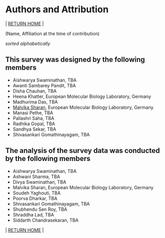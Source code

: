 # Authors and Attribution

| [RETURN HOME](https://wiscsg.github.io/wis-csg-2018/) |

(Name, Affiliation at the time of contribution) 

*sorted alphabetically*

## This survey was designed by the following members 

- Aishwarya Swaminathan, TBA
- Awanti Sambarey Pandit, TBA
- Disha Chauhan, TBA
- Heena Khatter, European Molecular Biology Laboratory, Germany
- Madhurima Das, TBA
- [Malvika Sharan](http://about.me/malvikasharan), European Molecular Biology Laboratory, Germany
- Manasi Pethe, TBA
- Pallashri Saha, TBA
- Radhika Gopal, TBA
- Sandhya Sekar, TBA
- Shivasankari Gomathinayagam, TBA

## The analysis of the survey data was conducted by the following members 

- Aishwarya Swaminathan, TBA
- Ashwani Sharma, TBA
- Divya Swaminathan, TBA 
- Malvika Sharan, European Molecular Biology Laboratory, Germany 
- Soudeh Yaghouti, TBA
- Poorva Dharkar, TBA 
- Shivasankari Gomathinayagam, TBA 
- Shubhendu Sen Roy, TBA 
- Shraddha Lad, TBA 
- Siddarth Chandrasekaran, TBA 

| [RETURN HOME](https://wiscsg.github.io/wis-csg-2018/) |
